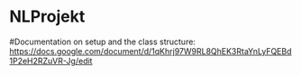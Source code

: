 # NLProjekt

#Documentation on setup and the class structure:
https://docs.google.com/document/d/1qKhrj97W9RL8QhEK3RtaYnLyFQEBd1P2eH2RZuVR-Jg/edit


